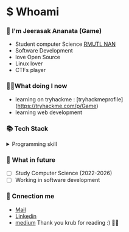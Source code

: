# $ Whoami 
###  🔱 I'm Jeerasak Ananata (Game)
- Student computer Science [RMUTL NAN](https://nan.rmutl.ac.th/)
- Software Development
- love Open Source
- Linux lover
- CTFs player
### 🧑‍💻What doing I now  
- learning on tryhackme : [tryhackmeprofile] (https://tryhackme.com/p/Game)
- learning web development
### 📚 Tech Stack
<details>
<summary>Programming skill</summary>
<p >
    C/C++
    Java
    Python
    bash script
</p>
</details>

### 🔮 What in future
- [ ] Study Computer Science (2022-2026)
- [ ] Working in software development   
### 📩 Cnnection me
- [Mail](jeerasakananta@gmail.com)
- [Linkedin](https://www.linkedin.com/in/jeerasak-ananta-a1b4231a2/)
- [medium](https://medium.com/@jeerasakananta_1762/about)
Thank you krub for reading :) 💯💪
